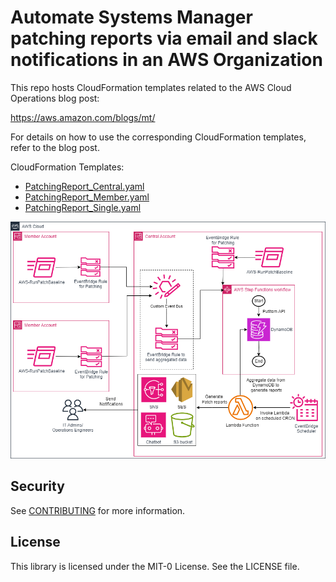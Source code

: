 # Automate Systems Manager patching reports via email and slack notifications in an AWS Organization

This repo hosts CloudFormation templates related to the AWS Cloud Operations blog post:

https://aws.amazon.com/blogs/mt/

For details on how to use the corresponding CloudFormation templates, refer to the blog post.

CloudFormation Templates:

* [PatchingReport_Central.yaml](/Templates/CloudFormation/PatchingReport_Central.yaml)
* [PatchingReport_Member.yaml](/Templates/CloudFormation/PatchingReport_Member.yaml)
* [PatchingReport_Single.yaml](/Templates/CloudFormation/PatchingReport_Single.yaml)

![Architecture diagram for Patch reporting](Images/PatchReport.png)

## Security

See [CONTRIBUTING](CONTRIBUTING.md#security-issue-notifications) for more information.

## License

This library is licensed under the MIT-0 License. See the LICENSE file.
